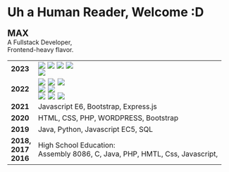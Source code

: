 # Uh a Human Reader, Welcome :D

<strong style="font-size: 20px; "> MAX </strong>
<br/>A Fullstack Developer,
<br/>Frontend-heavy flavor.

<table>
    <tr >
        <td>
            <strong>2023</strong>
        </td>
        <td >
            <div style="display: inline-flex; gap: 5px">
                <img src="https://img.shields.io/badge/typescript-%23007ACC.svg?style=for-the-badge&logo=typescript&logoColor=white"/>
                <img src="https://img.shields.io/badge/react-%2320232a.svg?style=for-the-badge&logo=react&logoColor=%2361DAFB"/>
                <img src="https://img.shields.io/badge/MUI-%230081CB.svg?style=for-the-badge&logo=mui&logoColor=white"/>
                <img src="https://img.shields.io/badge/pnpm-%234a4a4a.svg?style=for-the-badge&logo=pnpm&logoColor=f69220">
            </div> <br/>
            <div style="display: inline-flex; gap: 5px">
                <img src="https://img.shields.io/badge/rust-%23000000.svg?style=for-the-badge&logo=rust&logoColor=white"/>
            </div>
        </td>
    </tr>
    <tr>
        <td>
            <strong>2022</strong>
        </td>
        <td >
        <div style="display: inline-flex; gap: 6px">
            <img src="https://img.shields.io/badge/vuejs-%2335495e.svg?style=for-the-badge&logo=vuedotjs&logoColor=%234FC08D"/>
            <img src="https://img.shields.io/badge/Quasar-16B7FB?style=for-the-badge&logo=quasar&logoColor=black&color=lightblue"/>
            <img src="https://img.shields.io/badge/tailwindcss-%2338B2AC.svg?style=for-the-badge&logo=tailwind-css&logoColor=white"/>
        </div> <br/>
        <div style="display: inline-flex; gap: 6px">
            <img src="https://img.shields.io/badge/typescript-%23007ACC.svg?style=for-the-badge&logo=typescript&logoColor=white"/>
            <img src="https://img.shields.io/badge/express.js-%23404d59.svg?style=for-the-badge&logo=express&logoColor=%2361DAFB"/>
        </div> <br/>
        <div style="display: inline-flex; gap: 6px">
            <img src="https://img.shields.io/badge/GoogleCloud-%234285F4.svg?style=for-the-badge&logo=google-cloud&logoColor=white"/>
            <img src="https://img.shields.io/badge/Firebase-039BE5?style=for-the-badge&logo=Firebase&logoColor=orange"/>
            <img src="https://img.shields.io/badge/gitlab%20ci-%23181717.svg?style=for-the-badge&logo=gitlab&logoColor=white"/>
        </div>
            <!-- Vue, Material UI, Tailwind Css,
            <br>Express.js, Typescript, Google Cloud,
            <br>  Firebase, BigQuery,  Gitlab CI/CD -->
        </td>
    </tr>
    <tr>
        <td>
            <strong>2021</strong>
        </td>
        <td>
        Javascript E6, Bootstrap, Express.js
        </td>
    </tr>
    <tr>
        <td>
            <strong>2020</strong>
        </td>
        <td>
            HTML, CSS, PHP, WORDPRESS, Bootstrap
        </td>
    </tr>
    <tr>
        <td>
            <strong>2019</strong>
        </td>
        <td>
        Java, Python, Javascript EC5, SQL
        </td>
    </tr>
    <tr>
        <td>
            <strong> 
                2018,
                <br/>2017
                <br/>2016
            </strong>
        </td>
        <td>
        High School Education:
        <br>Assembly 8086, C, Java, PHP, HMTL, Css, Javascript,
        </td>
    </tr>
    </tr>
</table>
<!--
**MaksymSharinDev/MaksymSharinDev** is a ✨ _special_ ✨ repository because its `README.md` (this file) appears on your GitHub profile.

Here are some ideas to get you started:

- 🔭 I’m currently working on ...
- 🌱 I’m currently learning ...
- 👯 I’m looking to collaborate on ...
- 🤔 I’m looking for help with ...
- 💬 Ask me about ...
- 📫 How to reach me: ...
- 😄 Pronouns: ...
- ⚡ Fun fact: ...
-->

<!--
**MaksymSharinDev/MaksymSharinDev** is a ✨ _special_ ✨ repository because its `README.md` (this file) appears on your GitHub profile.

Here are some ideas to get you started:

- 🔭 I’m currently working on ...
- 🌱 I’m currently learning ...
- 👯 I’m looking to collaborate on ...
- 🤔 I’m looking for help with ...
- 💬 Ask me about ...
- 📫 How to reach me: ...
- 😄 Pronouns: ...
- ⚡ Fun fact: ...
-->
